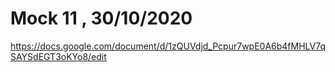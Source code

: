 # Mock 11 , 30/10/2020
https://docs.google.com/document/d/1zQUVdjd_Pcpur7wpE0A6b4fMHLV7qSAYSdEGT3oKYo8/edit

